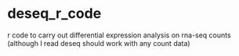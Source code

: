 # deseq_r_code
r code to carry out differential expression analysis on rna-seq counts (although I read deseq should work with any count data)
